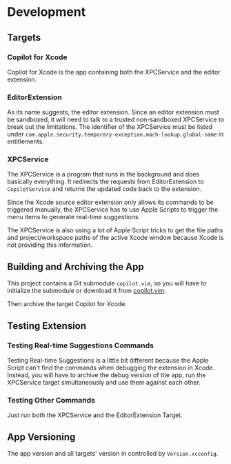 # Development

## Targets 

### Copilot for Xcode

Copilot for Xcode is the app containing both the XPCService and the editor extension.

### EditorExtension

As its name suggests, the editor extension. Since an editor extension must be sandboxed, it will need to talk to a trusted non-sandboxed XPCService to break out the limitations. The identifier of the XPCService must be listed under `com.apple.security.temporary-exception.mach-lookup.global-name` in entitlements.

### XPCService

The XPCService is a program that runs in the background and does basically everything. It redirects the requests from EditorExtension to `CopilotService` and returns the updated code back to the extension.

Since the Xcode source editor extension only allows its commands to be triggered manually, the XPCService has to use Apple Scripts to trigger the menu items to generate real-time suggestions.

The XPCService is also using a lot of Apple Script tricks to get the file paths and project/workspace paths of the active Xcode window because Xcode is not providing this information.

## Building and Archiving the App

This project contains a Git submodule `copilot.vim`, so you will have to initialize the submodule or download it from [copilot.vim](https://github.com/github/copilot.vim).

Then archive the target Copilot for Xcode.

## Testing Extension

### Testing Real-time Suggestions Commands

Testing Real-time Suggestions is a little bit different because the Apple Script can't find the commands when debugging the extension in Xcode. Instead, you will have to archive the debug version of the app, run the XPCService target simultaneously and use them against each other.

### Testing Other Commands

Just run both the XPCService and the EditorExtension Target. 

## App Versioning

The app version and all targets' version in controlled by `Version.xcconfig`.
